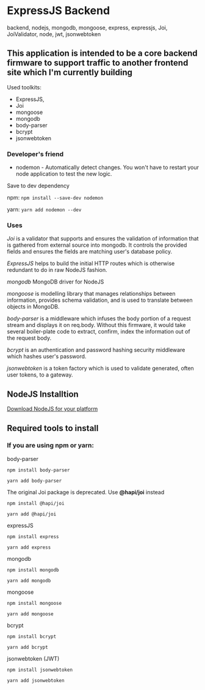 # ExpressJS Backend
backend, nodejs, mongodb, mongoose, express, expressjs, Joi, JoiValidator, node, jwt, jsonwebtoken

## This application is intended to be a core backend firmware to support traffic to another frontend site which I'm currently building ##

Used toolkits:

 * ExpressJS,
 * Joi
 * mongoose
 * mongodb
 * body-parser
 * bcrypt
 * jsonwebtoken
 
### Developer's friend ###
* nodemon - Automatically detect changes. You won't have to restart your node application to test the new logic.

Save to dev dependency

npm:
``npm install --save-dev nodemon``

yarn:
``yarn add nodemon --dev``

 ### Uses ###
 
 *Joi* is a validator that supports and ensures the validation of information that is gathered from external source into mongodb. It controls the provided fields and ensures the fields are matching user's database policy.
 
 *ExpressJS* helps to build the initial HTTP routes which is otherwise redundant to do in raw NodeJS fashion.
 
 *mongodb* MongoDB driver for NodeJS
 
 *mongoose* is modelling library that manages relationships between information, provides schema validation, and is used to translate between objects in MongoDB.
 
 *body-parser* is a middleware which infuses the body portion of a request stream and displays it on req.body. Without this firmware, it would take several boiler-plate code to extract, confirm, index the information out of the request body.
 
 *bcrypt* is an authentication and password hashing security middleware which hashes user's password.
 
 *jsonwebtoken* is a token factory which is used to validate generated, often user tokens, to a gateway.

## NodeJS Installtion ##

[Download NodeJS for your platform](https://nodejs.org/en/download/) 


## Required tools to install ##


### If you are using npm or yarn: ###


body-parser

```
npm install body-parser
```

```
yarn add body-parser
```

The original Joi package is deprecated. Use **@hapi/joi** instead

```
npm install @hapi/joi
```

```
yarn add @hapi/joi
```

expressJS

```
npm install express
```

```
yarn add express
```

mongodb

```
npm install mongodb
```

```
yarn add mongodb
```

mongoose
```
npm install mongoose
```

```
yarn add mongoose
```

bcrypt
```
npm install bcrypt
```

```
yarn add bcrypt
```

jsonwebtoken (JWT)
```
npm install jsonwebtoken
```

```
yarn add jsonwebtoken
```
